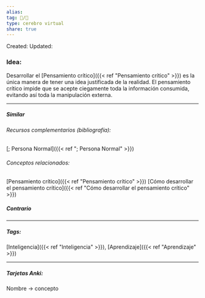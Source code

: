 ```yaml
---
alias: 
tag: 📝/🌱
type: cerebro virtual
share: true
---
```

Created: 
Updated: 


### Idea:
Desarrollar el [Pensamiento crítico]({{< ref "Pensamiento crítico" >}}) es la única manera de tener una idea justificada de la realidad. El pensamiento crítico impide que se acepte ciegamente toda la información consumida, evitando así toda la manipulación externa.

---
##### Similar
###### Recursos complementarios (bibliografía):
[; Persona Normal]({{< ref "; Persona Normal" >}})
###### Conceptos relacionados:
[Pensamiento crítico]({{< ref "Pensamiento crítico" >}})
[Cómo desarrollar el pensamiento crítico]({{< ref "Cómo desarrollar el pensamiento crítico" >}})
##### Contrario


---
##### Tags:
[Inteligencia]({{< ref "Inteligencia" >}}), [Aprendizaje]({{< ref "Aprendizaje" >}})

---
##### Tarjetas Anki:
Nombre → concepto